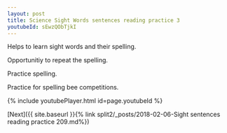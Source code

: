 ```yaml
---
layout: post
title: Science Sight Words sentences reading practice 3
youtubeId: sEwzQObTjkI
---
```

 
 
Helps to learn sight words and their spelling.

Opportunitiy to repeat the spelling. 

Practice spelling. 
 
Practice for spelling bee competitions. 
 
{% include youtubePlayer.html id=page.youtubeId %}
 
 

[Next]({{ site.baseurl }}{% link  split2/_posts/2018-02-06-Sight sentences reading practice 209.md%})
 
